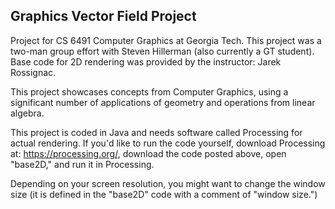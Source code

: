 ## Graphics Vector Field Project
Project for CS 6491 Computer Graphics at Georgia Tech. This project was a two-man group effort with Steven Hillerman (also currently a GT student). Base code for 2D rendering was provided by the instructor: Jarek Rossignac.

This project showcases concepts from Computer Graphics, using a significant number of applications of geometry and operations from linear algebra.

This project is coded in Java and needs software called Processing for actual rendering. If you'd like to run the code yourself, download Processing at: https://processing.org/, download the code posted above, open "base2D," and run it in Processing.

Depending on your screen resolution, you might want to change the window size (it is defined in the "base2D" code with a comment of "window size.")
